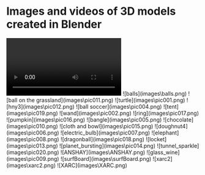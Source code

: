 # Images and videos of 3D models created in Blender
<video controls>
  <source src="videos/vid001.mp4" type="video/mp4">
</video>
![balls](images\balls.png)
![ball on the grassland](images\pic011.png)
![turtle](images\pic001.png)
![hny3](images\pic012.png)
![ball soccer](images\pic004.png)
![tent](images\pic019.png)
![wand](images\pic002.png)
![ring](images\pic017.png)
![pumpkin](images\pic016.png)
![bangle](images\pic005.png)
![chocolate](images\pic010.png)
![cloth and bowl](images\pic015.png)
![doughnut4](images\pic006.png)
![electric_bulb](images\pic007.png)
![elephant](images\pic008.png)
![dragonball](images\pic018.png)
![locket](images\pic013.png)
![planet_bursting](images\pic014.png)
![tunnel_sparkle](images\pic020.png)
![ANSHAY](images\ANSHAY.png)
![glass_wine](images\pic009.png)
![surfBoard](images\surfBoard.png)
![xarc2](images\xarc2.png)
![XARC](images\XARC.png)
